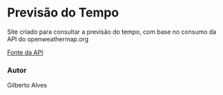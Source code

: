 <h1>Previsão do Tempo</h1>
<p>
Site criado para consultar a previsão do tempo, com base no consumo da API do openweathermap.org
</p>

<a href="https://api.openweathermap.org/data/2.5/">Fonte da API</a>

### Autor
Gilberto Alves